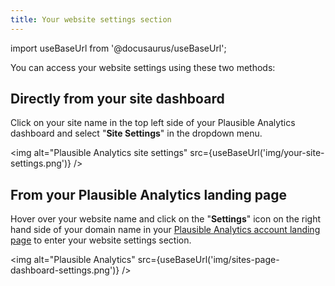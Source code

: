 ```yaml
---
title: Your website settings section
---
```


import useBaseUrl from '@docusaurus/useBaseUrl';

You can access your website settings using these two methods:

## Directly from your site dashboard

Click on your site name in the top left side of your Plausible Analytics dashboard and select "**Site Settings**" in the dropdown menu.

<img alt="Plausible Analytics site settings" src={useBaseUrl('img/your-site-settings.png')} />

## From your Plausible Analytics landing page

Hover over your website name and click on the "**Settings**" icon on the right hand side of your domain name in your [Plausible Analytics account landing page](https://plausible.io/sites) to enter your website settings section.

<img alt="Plausible Analytics" src={useBaseUrl('img/sites-page-dashboard-settings.png')} />
